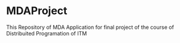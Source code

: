 # MDAProject
This Repository of MDA Application for final project of the course of Distribuited Programation of ITM
